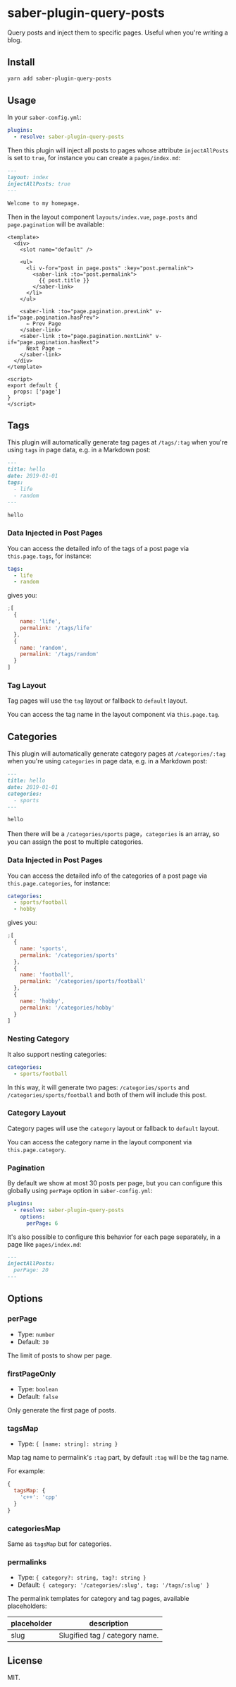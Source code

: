 # saber-plugin-query-posts

Query posts and inject them to specific pages. Useful when you're writing a blog.

## Install

```bash
yarn add saber-plugin-query-posts
```

## Usage

In your `saber-config.yml`:

```yml
plugins:
  - resolve: saber-plugin-query-posts
```

Then this plugin will inject all posts to pages whose attribute `injectAllPosts` is set to `true`, for instance you can create a `pages/index.md`:

```markdown
---
layout: index
injectAllPosts: true
---

Welcome to my homepage.
```

Then in the layout component `layouts/index.vue`, `page.posts` and `page.pagination` will be available:

```vue
<template>
  <div>
    <slot name="default" />

    <ul>
      <li v-for="post in page.posts" :key="post.permalink">
        <saber-link :to="post.permalink">
          {{ post.title }}
        </saber-link>
      </li>
    </ul>

    <saber-link :to="page.pagination.prevLink" v-if="page.pagination.hasPrev">
      ← Prev Page
    </saber-link>
    <saber-link :to="page.pagination.nextLink" v-if="page.pagination.hasNext">
      Next Page →
    </saber-link>
  </div>
</template>

<script>
export default {
  props: ['page']
}
</script>
```

## Tags

This plugin will automatically generate tag pages at `/tags/:tag` when you're using `tags` in page data, e.g. in a Markdown post:

```markdown
---
title: hello
date: 2019-01-01
tags:
  - life
  - random
---

hello
```

### Data Injected in Post Pages

You can access the detailed info of the tags of a post page via `this.page.tags`, for instance:

```yaml
tags:
  - life
  - random
```

gives you:

```js
;[
  {
    name: 'life',
    permalink: '/tags/life'
  },
  {
    name: 'random',
    permalink: '/tags/random'
  }
]
```

### Tag Layout

Tag pages will use the `tag` layout or fallback to `default` layout.

You can access the tag name in the layout component via `this.page.tag`.

## Categories

This plugin will automatically generate category pages at `/categories/:tag` when you're using `categories` in page data, e.g. in a Markdown post:

```markdown
---
title: hello
date: 2019-01-01
categories:
  - sports
---

hello
```

Then there will be a `/categories/sports` page，`categories` is an array, so you can assign the post to multiple categories.

### Data Injected in Post Pages

You can access the detailed info of the categories of a post page via `this.page.categories`, for instance:

```yaml
categories:
  - sports/football
  - hobby
```

gives you:

```js
;[
  {
    name: 'sports',
    permalink: '/categories/sports'
  },
  {
    name: 'football',
    permalink: '/categories/sports/football'
  },
  {
    name: 'hobby',
    permalink: '/categories/hobby'
  }
]
```

### Nesting Category

It also support nesting categories:

```yaml
categories:
  - sports/football
```

In this way, it will generate two pages: `/categories/sports` and `/categories/sports/football` and both of them will include this post.

### Category Layout

Category pages will use the `category` layout or fallback to `default` layout.

You can access the category name in the layout component via `this.page.category`.

### Pagination

By default we show at most 30 posts per page, but you can configure this globally using `perPage` option in `saber-config.yml`:

```yaml
plugins:
  - resolve: saber-plugin-query-posts
    options:
      perPage: 6
```

It's also possible to configure this behavior for each page separately, in a page like `pages/index.md`:

```markdown
---
injectAllPosts:
  perPage: 20
---
```

## Options

### perPage

- Type: `number`
- Default: `30`

The limit of posts to show per page.

### firstPageOnly

- Type: `boolean`
- Default: `false`

Only generate the first page of posts.

### tagsMap

- Type: `{ [name: string]: string }`

Map tag name to permalink's `:tag` part, by default `:tag` will be the tag name.

For example:

```js
{
  tagsMap: {
    'c++': 'cpp'
  }
}
```

### categoriesMap

Same as `tagsMap` but for categories.

### permalinks

- Type: `{ category?: string, tag?: string }`
- Default: `{ category: '/categories/:slug', tag: '/tags/:slug' }`

The permalink templates for category and tag pages, available placeholders:

| placeholder | description                    |
| ----------- | ------------------------------ |
| slug        | Slugified tag / category name. |

## License

MIT.
